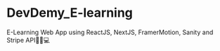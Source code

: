# DevDemy_E-learning
E-Learning Web App using ReactJS, NextJS, FramerMotion, Sanity and Stripe API🛒🛒💻
